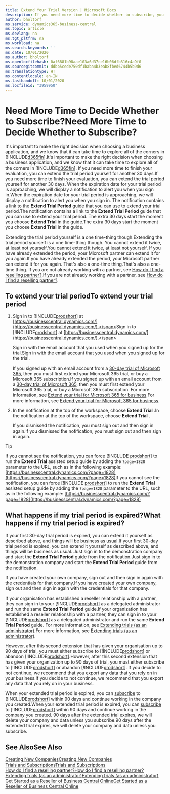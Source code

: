 ```yaml
---
title: Extend Your Trial Version | Microsoft Docs
description: If you need more time to decide whether to subscribe, you can extend your trial version.
author: bholtorf
ms.service: dynamics365-business-central
ms.topic: article
ms.devlang: na
ms.tgt_pltfrm: na
ms.workload: na
ms.search.keywords: ''
ms.date: 10/01/2020
ms.author: bholtorf
ms.openlocfilehash: 0af6881b98aae103a6d37ce16b06dfb316c4a9f0
ms.sourcegitcommit: ddbb5cede750df1baba4b3eab8fbed6744b5b9d6
ms.translationtype: HT
ms.contentlocale: en-IN
ms.lasthandoff: 10/01/2020
ms.locfileid: "3959950"
---
```

# <a name="need-more-time-to-decide-whether-to-subscribe"></a><span data-ttu-id="91cd4-103">Need More Time to Decide Whether to Subscribe?</span><span class="sxs-lookup"><span data-stu-id="91cd4-103">Need More Time to Decide Whether to Subscribe?</span></span>

<span data-ttu-id="91cd4-104">It's important to make the right decision when choosing a business application, and we know that it can take time to explore all of the corners in [!INCLUDE[d365fin](includes/d365fin_md.md)].</span><span class="sxs-lookup"><span data-stu-id="91cd4-104">It's important to make the right decision when choosing a business application, and we know that it can take time to explore all of the corners in [!INCLUDE[d365fin](includes/d365fin_md.md)].</span></span> <span data-ttu-id="91cd4-105">If you need more time to finish your evaluation, you can extend the trial period yourself for another 30 days.</span><span class="sxs-lookup"><span data-stu-id="91cd4-105">If you need more time to finish your evaluation, you can extend the trial period yourself for another 30 days.</span></span> <span data-ttu-id="91cd4-106">When the expiration date for your trial period is approaching, we will display a notification to alert you when you sign in.</span><span class="sxs-lookup"><span data-stu-id="91cd4-106">When the expiration date for your trial period is approaching, we will display a notification to alert you when you sign in.</span></span> <span data-ttu-id="91cd4-107">The notification contains a link to the **Extend Trial Period** guide that you can use to extend your trial period.</span><span class="sxs-lookup"><span data-stu-id="91cd4-107">The notification contains a link to the **Extend Trial Period** guide that you can use to extend your trial period.</span></span> <span data-ttu-id="91cd4-108">The extra 30 days start the moment you choose **Extend Trial** in the guide.</span><span class="sxs-lookup"><span data-stu-id="91cd4-108">The extra 30 days start the moment you choose **Extend Trial** in the guide.</span></span>

<span data-ttu-id="91cd4-109">Extending the trial period yourself is a one time-thing though.</span><span class="sxs-lookup"><span data-stu-id="91cd4-109">Extending the trial period yourself is a one time-thing though.</span></span> <span data-ttu-id="91cd4-110">You cannot extend it twice, at least not yourself.</span><span class="sxs-lookup"><span data-stu-id="91cd4-110">You cannot extend it twice, at least not yourself.</span></span> <span data-ttu-id="91cd4-111">If you have already extended the period, your Microsoft partner can extend it for you again.</span><span class="sxs-lookup"><span data-stu-id="91cd4-111">If you have already extended the period, your Microsoft partner can extend it for you again.</span></span> <span data-ttu-id="91cd4-112">That's also a one-time thing.</span><span class="sxs-lookup"><span data-stu-id="91cd4-112">That's also a one-time thing.</span></span> <span data-ttu-id="91cd4-113">If you are not already working with a partner, see [How do I find a reselling partner?](across-faq.md#findpartner).</span><span class="sxs-lookup"><span data-stu-id="91cd4-113">If you are not already working with a partner, see [How do I find a reselling partner?](across-faq.md#findpartner).</span></span>  

## <a name="to-extend-your-trial-period"></a><span data-ttu-id="91cd4-114">To extend your trial period</span><span class="sxs-lookup"><span data-stu-id="91cd4-114">To extend your trial period</span></span>

1. <span data-ttu-id="91cd4-115">Sign in to [!INCLUDE[prodshort](includes/prodshort.md)] at [https://businesscentral.dynamics.com/](https://businesscentral.dynamics.com/).</span><span class="sxs-lookup"><span data-stu-id="91cd4-115">Sign in to [!INCLUDE[prodshort](includes/prodshort.md)] at [https://businesscentral.dynamics.com/](https://businesscentral.dynamics.com/).</span></span>

    <span data-ttu-id="91cd4-116">Sign in with the email account that you used when you signed up for the trial.</span><span class="sxs-lookup"><span data-stu-id="91cd4-116">Sign in with the email account that you used when you signed up for the trial.</span></span>  

    <span data-ttu-id="91cd4-117">If you signed up with an email account from a [30-day trial of Microsoft 365](/microsoft-365/commerce/sign-up-for-office-365-trial), then you must first extend your Microsoft 365 trial, or buy a Microsoft 365 subscription.</span><span class="sxs-lookup"><span data-stu-id="91cd4-117">If you signed up with an email account from a [30-day trial of Microsoft 365](/microsoft-365/commerce/sign-up-for-office-365-trial), then you must first extend your Microsoft 365 trial, or buy a Microsoft 365 subscription.</span></span> <span data-ttu-id="91cd4-118">For more information, see [Extend your trial for Microsoft 365 for business](/microsoft-365/commerce/extend-your-trial).</span><span class="sxs-lookup"><span data-stu-id="91cd4-118">For more information, see [Extend your trial for Microsoft 365 for business](/microsoft-365/commerce/extend-your-trial).</span></span>
2. <span data-ttu-id="91cd4-119">In the notification at the top of the workspace, choose **Extend Trial** .</span><span class="sxs-lookup"><span data-stu-id="91cd4-119">In the notification at the top of the workspace, choose **Extend Trial** .</span></span>

    <span data-ttu-id="91cd4-120">If you dismissed the notification, you must sign out and then sign in again.</span><span class="sxs-lookup"><span data-stu-id="91cd4-120">If you dismissed the notification, you must sign out and then sign in again.</span></span>

> [!TIP]
> <span data-ttu-id="91cd4-121">If you cannot see the notification, you can force [!INCLUDE [prodshort](includes/prodshort.md)] to run the **Extend Trial** assisted setup guide by adding the ```?page=1828``` parameter to the URL, such as in the following example: [https://businesscentral.dynamics.com/?page=1828](https://businesscentral.dynamics.com/?page=1828)</span><span class="sxs-lookup"><span data-stu-id="91cd4-121">If you cannot see the notification, you can force [!INCLUDE [prodshort](includes/prodshort.md)] to run the **Extend Trial** assisted setup guide by adding the ```?page=1828``` parameter to the URL, such as in the following example: [https://businesscentral.dynamics.com/?page=1828](https://businesscentral.dynamics.com/?page=1828)</span></span>

## <a name="what-happens-if-my-trial-period-is-expired"></a><span data-ttu-id="91cd4-122">What happens if my trial period is expired?</span><span class="sxs-lookup"><span data-stu-id="91cd4-122">What happens if my trial period is expired?</span></span>

<span data-ttu-id="91cd4-123">If your first 30-day trial period is expired, you can extend it yourself as described above, and things will be business as usual.</span><span class="sxs-lookup"><span data-stu-id="91cd4-123">If your first 30-day trial period is expired, you can extend it yourself as described above, and things will be business as usual.</span></span> <span data-ttu-id="91cd4-124">Just sign in to the demonstration company and start the **Extend Trial Period** guide from the notification.</span><span class="sxs-lookup"><span data-stu-id="91cd4-124">Just sign in to the demonstration company and start the **Extend Trial Period** guide from the notification.</span></span>  

<span data-ttu-id="91cd4-125">If you have created your own company, sign out and then sign in again with the credentials for that company.</span><span class="sxs-lookup"><span data-stu-id="91cd4-125">If you have created your own company, sign out and then sign in again with the credentials for that company.</span></span>  

<span data-ttu-id="91cd4-126">If your organisation has established a reseller relationship with a partner, they can sign in to your [!INCLUDE[prodshort](includes/prodshort.md)] as a delegated administrator and run the same **Extend Trial Period** guide.</span><span class="sxs-lookup"><span data-stu-id="91cd4-126">If your organization has established a reseller relationship with a partner, they can sign in to your [!INCLUDE[prodshort](includes/prodshort.md)] as a delegated administrator and run the same **Extend Trial Period** guide.</span></span> <span data-ttu-id="91cd4-127">For more information, see [Extending trials (as an administrator)](/dynamics365/business-central/dev-itpro/administration/tenant-administration#extending-trials).</span><span class="sxs-lookup"><span data-stu-id="91cd4-127">For more information, see [Extending trials (as an administrator)](/dynamics365/business-central/dev-itpro/administration/tenant-administration#extending-trials).</span></span>  

<span data-ttu-id="91cd4-128">However, after this second extension that has given your organisation up to 90 days of trial, you must either subscribe to [!INCLUDE[prodshort](includes/prodshort.md)] or abandon [!INCLUDE[prodshort](includes/prodshort.md)].</span><span class="sxs-lookup"><span data-stu-id="91cd4-128">However, after this second extension that has given your organization up to 90 days of trial, you must either subscribe to [!INCLUDE[prodshort](includes/prodshort.md)] or abandon [!INCLUDE[prodshort](includes/prodshort.md)].</span></span> <span data-ttu-id="91cd4-129">If you decide to not continue, we recommend that you export any data that you rely on in your business.</span><span class="sxs-lookup"><span data-stu-id="91cd4-129">If you decide to not continue, we recommend that you export any data that you rely on in your business.</span></span>

<span data-ttu-id="91cd4-130">When your extended trial period is expired, you can [subscribe](https://go.microsoft.com/fwlink/?linkid=828659) to [!INCLUDE[prodshort](includes/prodshort.md)] within 90 days and continue working in the company you created.</span><span class="sxs-lookup"><span data-stu-id="91cd4-130">When your extended trial period is expired, you can [subscribe](https://go.microsoft.com/fwlink/?linkid=828659) to [!INCLUDE[prodshort](includes/prodshort.md)] within 90 days and continue working in the company you created.</span></span> <span data-ttu-id="91cd4-131">90 days after the extended trial expires, we will delete your company and data unless you subscribe.</span><span class="sxs-lookup"><span data-stu-id="91cd4-131">90 days after the extended trial expires, we will delete your company and data unless you subscribe.</span></span>  

## <a name="see-also"></a><span data-ttu-id="91cd4-132">See Also</span><span class="sxs-lookup"><span data-stu-id="91cd4-132">See Also</span></span>

[<span data-ttu-id="91cd4-133">Creating New Companies</span><span class="sxs-lookup"><span data-stu-id="91cd4-133">Creating New Companies</span></span>](about-new-company.md)  
[<span data-ttu-id="91cd4-134">Trials and Subscriptions</span><span class="sxs-lookup"><span data-stu-id="91cd4-134">Trials and Subscriptions</span></span>](across-preview.md)  
[<span data-ttu-id="91cd4-135">How do I find a reselling partner?</span><span class="sxs-lookup"><span data-stu-id="91cd4-135">How do I find a reselling partner?</span></span>](across-faq.md#findpartner)  
[<span data-ttu-id="91cd4-136">Extending trials (as an administrator)</span><span class="sxs-lookup"><span data-stu-id="91cd4-136">Extending trials (as an administrator)</span></span>](/dynamics365/business-central/dev-itpro/administration/tenant-administration#extending-trials)  
[<span data-ttu-id="91cd4-137">Get Started as a Reseller of Business Central Online</span><span class="sxs-lookup"><span data-stu-id="91cd4-137">Get Started as a Reseller of Business Central Online</span></span>](/dynamics365/business-central/dev-itpro/administration/get-started-online)  
